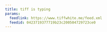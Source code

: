 ```yaml
---
title: tiff is typing
params:
  feedlink: https://www.tiffwhite.me/feed.xml
  feedid: 0423719377719b23c200504729723ce0
---
```

